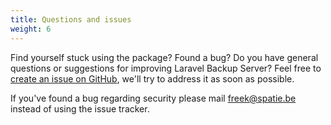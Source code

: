 ```yaml
---
title: Questions and issues
weight: 6
---
```


Find yourself stuck using the package? Found a bug? Do you have general questions or suggestions for improving Laravel Backup Server? Feel free to [create an issue on GitHub](https://github.com/spatie/laravel-backup-server/issues), we'll try to address it as soon as possible.

If you've found a bug regarding security please mail [freek@spatie.be](mailto:freek@spatie.be) instead of using the issue tracker.
